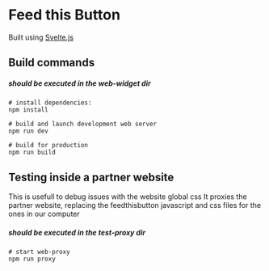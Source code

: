# Feed this Button
Built using [Svelte.js](https://svelte.dev/)

## Build commands
##### should be executed in the web-widget dir
```shell
# install dependencies:
npm install

# build and launch development web server
npm run dev

# build for production
npm run build
```



## Testing inside a partner website
This is usefull to debug issues with the website global css
It proxies the partner website, replacing the feedthisbutton javascript and css files for the ones in our computer
##### should be executed in the test-proxy dir

```shell
# start web-proxy
npm run proxy
```
